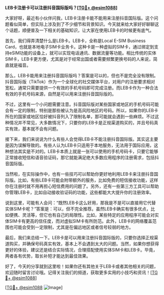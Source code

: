 **LEB卡注册卡可以注册抖音国际版吗？[[TG💪+ @esim1088](https://t.me/s/esim1088)]**

大家好呀，最近有小伙伴问我，LEB卡注册卡能不能用来注册抖音国际版。这个问题看似简单，但实际上涉及到了不少细节和背景知识。今天就来给大家好好聊聊这个话题，顺便普及一下相关的基础知识，让大家在使用LEB卡的时候更有底气。

首先，我们得弄清楚什么是LEB卡。LEB卡，全称是Local E-SIM Business Card，也就是本地电子SIM卡业务卡。这种卡是一种虚拟的SIM卡，通过绑定到支持eSIM功能的设备上，就可以实现电话通讯、数据流量等功能。相比传统的实体SIM卡，LEB卡更方便，尤其是对于经常出国或者需要频繁更换号码的人来说，简直就是福音。

那么，LEB卡能用来注册抖音国际版吗？答案是可以的，但也不是完全没有限制。抖音国际版（TikTok）作为一个全球化的社交媒体平台，对用户的注册要求相对宽松，通常只需要提供一个有效的手机号码即可完成注册。而LEB卡作为一种合法有效的手机号码来源，自然是可以用来注册抖音国际版的。

不过，这里有一个小问题需要注意。抖音国际版对某些国家或地区的手机号码可能会有一定的限制，特别是那些被认为是高风险地区的号码。所以，如果你的LEB卡所在的国家或地区恰好被抖音列入了限制名单，那可能就会遇到一些麻烦。不过这种情况并不常见，大多数情况下，只要你的LEB卡是正规渠道购买的，并且号码真实有效，基本就不会有问题。

接下来，我们来说说为什么有些人会觉得LEB卡不能注册抖音国际版。其实这主要是因为误解导致的。有些人认为LEB卡只适用于本地服务，无法用于国际应用，这种想法其实是不对的。LEB卡本质上就是一张可以使用的手机号码卡，只要它能够正常接收短信和语音验证码，那它就能满足绝大多数应用程序的注册需求，包括抖音国际版。

当然啦，在实际操作中，也有一些技巧可以帮助你更好地利用LEB卡来注册抖音国际版。比如，有些LEB卡可能会附带额外的服务，比如免费的短信接收功能，这样你在注册时就不用再担心短信费用的问题了。另外，还有一些第三方工具可以帮助你管理LEB卡，比如自动接收验证码的功能，这些都能大大提升你的注册效率。

说到这里，可能有人会问：“既然LEB卡这么好用，那我是不是可以直接用它代替实体SIM卡呢？”答案是：可以，但不完全推荐。虽然LEB卡确实有很多优点，比如便携、灵活等，但它也有自己的局限性。比如，某些特定的应用程序可能会对实体SIM卡有更高的信任度，而对虚拟SIM卡有所防范。此外，LEB卡的网络覆盖范围也可能会受到一定限制，尤其是在偏远地区或者信号较弱的地方。

最后，我们来总结一下。LEB卡是可以用来注册抖音国际版的，只要你选择正规渠道购买，并确保号码真实有效，基本上不会遇到太大的问题。当然，如果你想获得更好的体验，建议还是结合实际情况，合理搭配使用实体SIM卡和LEB卡。毕竟，两者各有优势，取长补短才能达到最佳效果。

好了，今天的分享就到这里啦！如果你还有其他关于LEB卡或者其他相关的问题，欢迎随时留言讨论哦。记得关注我们的频道，获取更多实用的小技巧和资讯！[[TG💪+ @esim1088](https://t.me/s/esim1088)]

[[TG💪+ @esim1088](https://t.me/s/esim1088) ![Image](https://i.postimg.cc/4NQfJmqS/Snipaste-2025-05-13-00-14-12.png)]